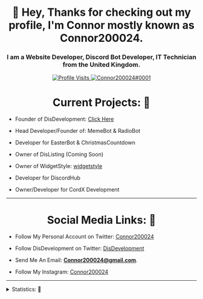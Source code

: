 <h1 align="center">👋 Hey, Thanks for checking out my profile, I'm Connor mostly known as Connor200024.</h1>
<h3 align="center">I am a Website Developer, Discord Bot Developer, IT Technician from the United Kingdom.</h3>

<p align="center">
  <a href="https://github.com/Connor200024">
    <img src="https://komarev.com/ghpvc/?username=Connor200024&style=flat-square&label=Profile%20Views&logo=github" alt="Profile Visits"/>
  </a>
  <a href="https://discord.com/users/324646179134636043">
    <img src="https://img.shields.io/badge/Connor200024%230001-%237289da?logo=discord&style=flat-square" alt="Connor200024#0001"/>
  </a>
</p>

<h1 align="center">Current Projects: 🤔</h1>

- Founder of DisDevelopment: [Click Here](https://discord.gg/ABkPPztHdE)

- Head Developer/Founder of: MemeBot & RadioBot

- Developer for EasterBot & ChristmasCountdown

- Owner of DisListing (Coming Soon)

- Owner of WidgetStyle: [widgetstyle](https://www.widgetstyle.xyz)

- Developer for DiscordHub

- Owner/Developer for CordX Development

<hr>

<h1 align="center">Social Media Links: 🔗</h1>

- Follow My Personal Account on Twitter: [Connor200024](https://twitter.com/Connor200024)

- Follow DisDevelopment on Twitter: [DisDevelopment](https://twitter.com/DisDevelopmentt)

- Send Me An Email: **Connor200024@gmail.com**.

- Follow My Instagram: [Connor200024](https://www.instagram.com/connor_200024/)
<hr>


<details>
<summary>Statistics: 🤪</summary> 
<img src="https://github-readme-stats.vercel.app/api/top-langs/?username=Connor200024&layout=compact&theme=tokyonight" />
<img src="https://github-readme-stats.vercel.app/api?username=Connor200024&count_private=true&show_icons=true&theme=tokyonight" />
</details>
